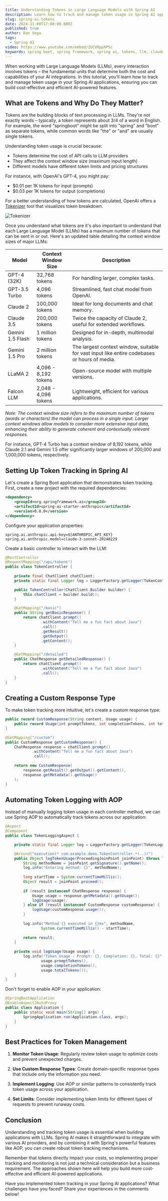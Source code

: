 ```yaml
---
title: Understanding Tokens in Large Language Models with Spring AI
description: Learn how to track and manage token usage in Spring AI applications, including implementing custom response types and automated logging with AOP.
slug: spring-ai-tokens
date: 2024-11-08T17:00:00.000Z
published: true
author: Dan Vega
tags:
  - Spring AI
video: https://www.youtube.com/embed/ZUCVRppXPSc
keywords: spring boot, spring framework, spring ai, tokens, llm, claude, chatgpt, java, spring boot, aop
---
```


When working with Large Language Models (LLMs), every interaction involves tokens – the fundamental units that determine both the cost and capabilities of your AI integrations. In this tutorial, you'll learn how to track and manage token usage in your Spring AI applications, ensuring you can build cost-effective and efficient AI-powered features.

## What are Tokens and Why Do They Matter?

Tokens are the building blocks of text processing in LLMs. They're not exactly words – typically, a token represents about 3/4 of a word in English. For example, the word "springboot" might be split into "spring" and "boot" as separate tokens, while common words like "the" or "and" are usually single tokens.

Understanding token usage is crucial because:
- Tokens determine the cost of API calls to LLM providers
- They affect the context window size (maximum input length)
- Different models have different token limits and pricing structures

For instance, with OpenAI's GPT-4, you might pay:
- $0.01 per 1K tokens for input (prompts)
- $0.03 per 1K tokens for output (completions)

For a better understanding of how tokens are calculated, OpenAI offers a [Tokenizer](https://platform.openai.com/tokenizer) tool that visualizes token breakdown.

![Tokenizer](/images/blog/2024/11/01/tokenizer.png)

Once you understand what tokens are it's also important to understand that each Large Language Model (LLMs) has a maximum number of tokens that can be sent in or out. Here's an updated table detailing the context window sizes of major LLMs:

| Model | Context Window Size | Description |
|-------|-------------------|-------------|
| GPT-4 (32K) | 32,768 tokens | For handling larger, complex tasks. |
| GPT-3.5 Turbo | 4,096 tokens | Streamlined, fast chat model from OpenAI. |
| Claude 2 | 100,000 tokens | Ideal for long documents and chat memory. |
| Claude 3.5 | 200,000 tokens | Twice the capacity of Claude 2, useful for extended workflows. |
| Gemini 1.5 Flash | 1 million tokens | Designed for in-depth, multimodal analysis. |
| Gemini 1.5 Pro | 2 million tokens | The largest context window, suitable for vast input like entire codebases or hours of media. |
| LLaMA 2 | 4,096 - 8,192 tokens | Open-source model with multiple versions. |
| Falcon LLM | 2,048 - 4,096 tokens | Lightweight, efficient for various applications. |

*Note: The context window size refers to the maximum number of tokens (words or characters) the model can process in a single input. Larger context windows allow models to consider more extensive input data, enhancing their ability to generate coherent and contextually relevant responses.*

For instance, GPT-4 Turbo has a context window of 8,192 tokens, while Claude 2.1 and Gemini 1.5 offer significantly larger windows of 200,000 and 1,000,000 tokens, respectively.

## Setting Up Token Tracking in Spring AI

Let's create a Spring Boot application that demonstrates token tracking. First, create a new project with the required dependencies:

```xml
<dependency>
    <groupId>org.springframework.ai</groupId>
    <artifactId>spring-ai-starter-anthropic</artifactId>
    <version>0.8.0</version>
</dependency>
```

Configure your application properties:

```properties
spring.ai.anthropic.api-key=${ANTHROPIC_API_KEY}
spring.ai.anthropic.model=claude-3-sonnet-20240229
```

Create a basic controller to interact with the LLM:

```java
@RestController
@RequestMapping("/api/tokens")
public class TokenController {
    
    private final ChatClient chatClient;
    private static final Logger log = LoggerFactory.getLogger(TokenController.class);

    public TokenController(ChatClient.Builder builder) {
        this.chatClient = builder.build();
    }

    @GetMapping("/basic")
    public String getBasicResponse() {
        return chatClient.prompt()
                .withContent("Tell me a fun fact about Java")
                .call()
                .getResult()
                .getOutput()
                .getContent();
    }

    @GetMapping("/detailed")
    public ChatResponse getDetailedResponse() {
        return chatClient.prompt()
                .withContent("Tell me a fun fact about Java")
                .call();
    }
}
```

## Creating a Custom Response Type

To make token tracking more intuitive, let's create a custom response type:

```java
public record CustomResponse(String content, Usage usage) {
    public record Usage(int promptTokens, int completionTokens, int totalTokens) {}
}

@GetMapping("/custom")
public CustomResponse getCustomResponse() {
    ChatResponse response = chatClient.prompt()
            .withContent("Tell me a fun fact about Java")
            .call();
            
    return new CustomResponse(
        response.getResult().getOutput().getContent(),
        response.getMetadata().getUsage()
    );
}
```

## Automating Token Logging with AOP

Instead of manually logging token usage in each controller method, we can use Spring AOP to automatically track tokens across our application:

```java
@Aspect
@Component
public class TokenLoggingAspect {

    private static final Logger log = LoggerFactory.getLogger(TokenLoggingAspect.class);

    @Around("execution(* com.example.demo.TokenController.*(..))")
    public Object logTokenUsage(ProceedingJoinPoint joinPoint) throws Throwable {
        String methodName = joinPoint.getSignature().getName();
        log.info("Entering method: {}", methodName);
        
        long startTime = System.currentTimeMillis();
        Object result = joinPoint.proceed();
        
        if (result instanceof ChatResponse response) {
            Usage usage = response.getMetadata().getUsage();
            logUsage(usage);
        } else if (result instanceof CustomResponse customResponse) {
            logUsage(customResponse.usage());
        }
        
        log.info("Method {} executed in {}ms", methodName, 
                System.currentTimeMillis() - startTime);
        
        return result;
    }
    
    private void logUsage(Usage usage) {
        log.info("Token Usage - Prompt: {}, Completion: {}, Total: {}", 
                usage.promptTokens(), 
                usage.completionTokens(), 
                usage.totalTokens());
    }
}
```

Don't forget to enable AOP in your application:

```java
@SpringBootApplication
@EnableAspectJAutoProxy
public class Application {
    public static void main(String[] args) {
        SpringApplication.run(Application.class, args);
    }
}
```

## Best Practices for Token Management

1. **Monitor Token Usage**: Regularly review token usage to optimize costs and prevent unexpected charges.

2. **Use Custom Response Types**: Create domain-specific response types that include only the information you need.

3. **Implement Logging**: Use AOP or similar patterns to consistently track token usage across your application.

4. **Set Limits**: Consider implementing token limits for different types of requests to prevent runaway costs.

## Conclusion

Understanding and tracking token usage is essential when building applications with LLMs. Spring AI makes it straightforward to integrate with various AI providers, and by combining it with Spring's powerful features like AOP, you can create robust token tracking mechanisms.

Remember that tokens directly impact your costs, so implementing proper tracking and monitoring is not just a technical consideration but a business requirement. The approaches shown here will help you build more cost-effective and efficient AI-powered applications.

Have you implemented token tracking in your Spring AI applications? What challenges have you faced? Share your experiences in the comments below!